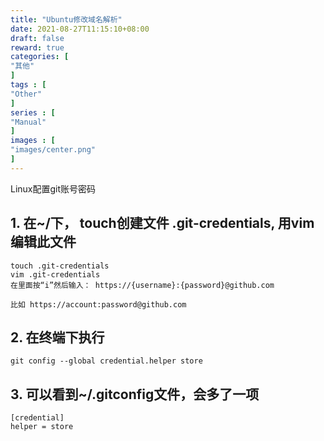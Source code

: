 ```yaml
---
title: "Ubuntu修改域名解析"
date: 2021-08-27T11:15:10+08:00
draft: false
reward: true
categories: [
"其他"
]
tags : [
"Other"
]
series : [
"Manual"
]
images : [
"images/center.png"
]
---
```


Linux配置git账号密码

## 1. 在~/下， touch创建文件 .git-credentials, 用vim编辑此文件

```shell
touch .git-credentials
vim .git-credentials
在里面按“i”然后输入： https://{username}:{password}@github.com 

比如 https://account:password@github.com
```

## 2. 在终端下执行

```shell
git config --global credential.helper store
```

## 3. 可以看到~/.gitconfig文件，会多了一项

```shell
[credential]
helper = store
```

 

